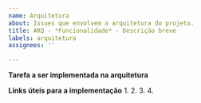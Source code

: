 ```yaml
---
name: Arquitetura
about: Issues que envolvem a arquitetura do projeto.
title: ARQ - *Funcionalidade* - Descrição breve
labels: arquitetura
assignees: ''

---
```


**Tarefa a ser implementada na arquitetura**


**Links úteis para a implementação**
1. 
2. 
3.
4.
